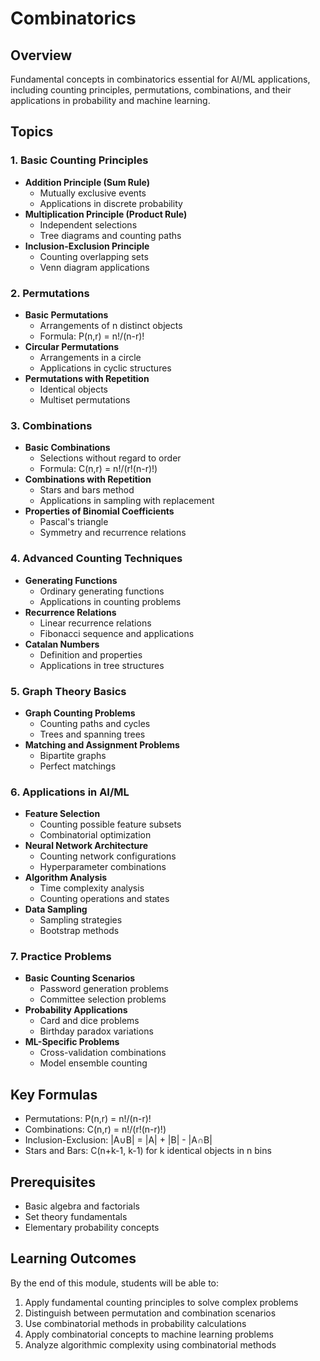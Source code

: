 # Combinatorics

## Overview
Fundamental concepts in combinatorics essential for AI/ML applications, including counting principles, permutations, combinations, and their applications in probability and machine learning.

## Topics

### 1. Basic Counting Principles
- **Addition Principle (Sum Rule)**
  - Mutually exclusive events
  - Applications in discrete probability
- **Multiplication Principle (Product Rule)**
  - Independent selections
  - Tree diagrams and counting paths
- **Inclusion-Exclusion Principle**
  - Counting overlapping sets
  - Venn diagram applications

### 2. Permutations
- **Basic Permutations**
  - Arrangements of n distinct objects
  - Formula: P(n,r) = n!/(n-r)!
- **Circular Permutations**
  - Arrangements in a circle
  - Applications in cyclic structures
- **Permutations with Repetition**
  - Identical objects
  - Multiset permutations

### 3. Combinations
- **Basic Combinations**
  - Selections without regard to order
  - Formula: C(n,r) = n!/(r!(n-r)!)
- **Combinations with Repetition**
  - Stars and bars method
  - Applications in sampling with replacement
- **Properties of Binomial Coefficients**
  - Pascal's triangle
  - Symmetry and recurrence relations

### 4. Advanced Counting Techniques
- **Generating Functions**
  - Ordinary generating functions
  - Applications in counting problems
- **Recurrence Relations**
  - Linear recurrence relations
  - Fibonacci sequence and applications
- **Catalan Numbers**
  - Definition and properties
  - Applications in tree structures

### 5. Graph Theory Basics
- **Graph Counting Problems**
  - Counting paths and cycles
  - Trees and spanning trees
- **Matching and Assignment Problems**
  - Bipartite graphs
  - Perfect matchings

### 6. Applications in AI/ML
- **Feature Selection**
  - Counting possible feature subsets
  - Combinatorial optimization
- **Neural Network Architecture**
  - Counting network configurations
  - Hyperparameter combinations
- **Algorithm Analysis**
  - Time complexity analysis
  - Counting operations and states
- **Data Sampling**
  - Sampling strategies
  - Bootstrap methods

### 7. Practice Problems
- **Basic Counting Scenarios**
  - Password generation problems
  - Committee selection problems
- **Probability Applications**
  - Card and dice problems
  - Birthday paradox variations
- **ML-Specific Problems**
  - Cross-validation combinations
  - Model ensemble counting

## Key Formulas
- Permutations: P(n,r) = n!/(n-r)!
- Combinations: C(n,r) = n!/(r!(n-r)!)
- Inclusion-Exclusion: |A∪B| = |A| + |B| - |A∩B|
- Stars and Bars: C(n+k-1, k-1) for k identical objects in n bins

## Prerequisites
- Basic algebra and factorials
- Set theory fundamentals
- Elementary probability concepts

## Learning Outcomes
By the end of this module, students will be able to:
1. Apply fundamental counting principles to solve complex problems
2. Distinguish between permutation and combination scenarios
3. Use combinatorial methods in probability calculations
4. Apply combinatorial concepts to machine learning problems
5. Analyze algorithmic complexity using combinatorial methods
